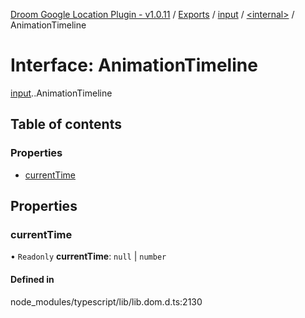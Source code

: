 [Droom Google Location Plugin - v1.0.11](../README.md) / [Exports](../modules.md) / [input](../modules/input.md) / [<internal\>](../modules/input._internal_.md) / AnimationTimeline

# Interface: AnimationTimeline

[input](../modules/input.md).[<internal>](../modules/input._internal_.md).AnimationTimeline

## Table of contents

### Properties

- [currentTime](input._internal_.AnimationTimeline.md#currenttime)

## Properties

### currentTime

• `Readonly` **currentTime**: ``null`` \| `number`

#### Defined in

node_modules/typescript/lib/lib.dom.d.ts:2130
